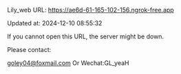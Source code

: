 Lily_web URL: https://ae6d-61-165-102-156.ngrok-free.app

Updated at: 2024-12-10 08:55:32

If you cannot open this URL, the server might be down.

Please contact: 

goley04@foxmail.com Or Wechat:GL_yeaH